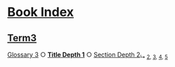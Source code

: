 # [Book Index](#book-index)

## [Term3](#term3)

[Glossary 3][1] ○ [**Title Depth 1**][2] ○ [Section Depth 2][3]<sub>↳ [2][4], [3][5], [4][6], [5][7]</sub>

[1]: ./glossary-3.md#term3 "Term 3."

[2]: ./document.md#title-depth-1

[3]: ./document.md#section-depth-2

[4]: ./document.md#section-depth-3 "Section Depth 3"

[5]: ./document.md#section-depth-4 "Section Depth 4"

[6]: ./document.md#section-depth-5 "Section Depth 5"

[7]: ./document.md#section-depth-6 "Section Depth 6"
